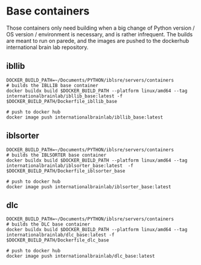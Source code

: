 # Base containers

Those containers only need building when a big change of Python version / OS version / environment is necessary, and is rather infrequent.
The builds are meant to run on parede, and the images are pushed to the dockerhub international brain lab repository. 


## ibllib

```shell
DOCKER_BUILD_PATH=~/Documents/PYTHON/iblsre/servers/containers
# builds the IBLLIB base container
docker buildx build $DOCKER_BUILD_PATH --platform linux/amd64 --tag internationalbrainlab/ibllib_base:latest -f $DOCKER_BUILD_PATH/Dockerfile_ibllib_base
```

```shell
# push to docker hub
docker image push internationalbrainlab/ibllib_base:latest
```



## iblsorter
```shell
DOCKER_BUILD_PATH=~/Documents/PYTHON/iblsre/servers/containers
# builds the IBLSORTER base container
docker buildx build $DOCKER_BUILD_PATH --platform linux/amd64 --tag internationalbrainlab/iblsorter_base:latest  -f $DOCKER_BUILD_PATH/Dockerfile_iblsorter_base
```

```shell
# push to docker hub
docker image push internationalbrainlab/iblsorter_base:latest
```


## dlc
```shell
DOCKER_BUILD_PATH=~/Documents/PYTHON/iblsre/servers/containers
# builds the DLC base container
docker buildx build $DOCKER_BUILD_PATH --platform linux/amd64 --tag internationalbrainlab/dlc_base:latest -f $DOCKER_BUILD_PATH/Dockerfile_dlc_base
```

```shell
# push to docker hub
docker image push internationalbrainlab/dlc_base:latest
```